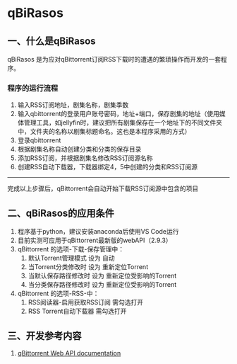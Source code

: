 # qBiRasos
## 一、什么是qBiRasos
qBiRasos 是为应对qBittorrent订阅RSS下载时的遭遇的繁琐操作而开发的一套程序。
### 程序的运行流程
1. 输入RSS订阅地址，剧集名称，剧集季数
2. 输入qbittorrent的登录用户账号密码，地址+端口，保存剧集的地址（使用媒体管理工具，如jellyfin时，建议把所有剧集保存在一个地址下的不同文件夹中，文件夹的名称以剧集标题命名。这也是本程序采用的方式）
3. 登录qbittorrent
4. 根据剧集名称自动创建分类和分类的保存目录
5. 添加RSS订阅，并根据剧集名修改RSS订阅源名称
6. 创建RSS自动下载器，下载器绑定4，5中创建的分类和RSS订阅源
*****
完成以上步骤后，qBittorrent会自动开始下载RSS订阅源中包含的项目
## 二、qBiRasos的应用条件
1. 程序基于python，建议安装anaconda后使用VS Code运行
2. 目前实测可应用于qBittorrent最新版的webAPI（2.9.3）
3. qBittorrent 的选项-下载-保存管理中：
   1. 默认Torrent管理模式 设为 自动
   2. 当Torrent分类修改时 设为 重新定位Torrent
   3. 当默认保存路径修改时 设为 重新定位受影响的Torrent
   4. 当分类保存路径修改时 设为 重新定位受影响的Torrent
4.  qBittorrent 的选项-RSS-中：
     1. RSS阅读器-启用获取RSS订阅 需勾选打开
     2. RSS Torrent自动下载器 需勾选打开
## 三、开发参考内容
1. [qBittorrent Web API documentation](https://github.com/qbittorrent/qBittorrent/wiki/WebUI-API-(qBittorrent-4.1))
